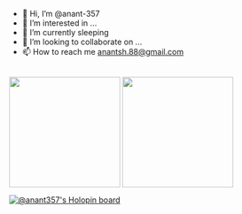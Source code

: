 - 👋 Hi, I’m @anant-357
- 👀 I’m interested in ...
- 🌱 I’m currently sleeping
- 💞️ I’m looking to collaborate on ...
- 📫 How to reach me anantsh.88@gmail.com
</br>
<img height=200 align="center" src="https://github-readme-stats.vercel.app/api?username=anant-357&theme=gruvbox" />
<img height=200 align="center" src="https://github-readme-stats.vercel.app/api/top-langs?username=anant-357&layout=compact&langs_count=8&card_width=300&theme=gruvbox" />
</br>
  
[![@anant357's Holopin board](https://holopin.me/anant357)](https://holopin.io/@anant357)
<!---
anant-357/anant-357 is a ✨ special ✨ repository because its `README.md` (this file) appears on your GitHub profile.
You can click the Preview link to take a look at your changes.
--->
